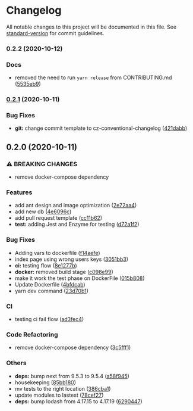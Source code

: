 # Changelog

All notable changes to this project will be documented in this file. See [standard-version](https://github.com/conventional-changelog/standard-version) for commit guidelines.

### 0.2.2 (2020-10-12)


### Docs

* removed the need to run `yarn release` from CONTRIBUTING.md ([5535eb9](https://github.com/la5ta/tally-web/commit/5535eb92665e375d04de3fbae95988c57c739bee))

### [0.2.1](https://github.com/la5ta/tally-web/compare/v0.2.0...v0.2.1) (2020-10-11)


### Bug Fixes

* **git:** change commit template to cz-conventional-changelog ([421dabb](https://github.com/la5ta/tally-web/commit/421dabb50c260ce69306f04176a9d2ac6bc95810))

## 0.2.0 (2020-10-11)


### ⚠ BREAKING CHANGES

*  remove docker-compose dependency

### Features

* add ant design and image optimization ([2e72aa4](https://github.com/la5ta/tally-web/commit/2e72aa4fdaedc90f4607a478132e7175cc99d2eb))
* add new db ([4e6096c](https://github.com/la5ta/tally-web/commit/4e6096cce015074cbe87243c189ea8d6e9b68500))
* add pull request template ([cc11b62](https://github.com/la5ta/tally-web/commit/cc11b62a9b439905b4d4801f79ffe5a988510ee2))
* **test:** adding Jest and Enzyme for testing ([d72a1f2](https://github.com/la5ta/tally-web/commit/d72a1f2ec1fe5ca636ad278a676734746f97aa36))


### Bug Fixes

* Adding vars to dockerfile ([f14aefe](https://github.com/la5ta/tally-web/commit/f14aefecea0718380afd78434eb62e155fcf7e77))
* index page using wrong users keys ([3051bb3](https://github.com/la5ta/tally-web/commit/3051bb36fbc3fd51c8f5be37f377e4383323a98e))
* **ci:** testing flow ([8e1277b](https://github.com/la5ta/tally-web/commit/8e1277b4bf18bd33add86f388a715ba1f5587511))
* **docker:** removed build stage ([c098e99](https://github.com/la5ta/tally-web/commit/c098e997f63587f7df62fbbdb42c409643db2149))
* make it work the test phase on DockerFile ([015b808](https://github.com/la5ta/tally-web/commit/015b80839cc372d7b8dafcab497bd584e3674603))
* Update Dockerfile ([4bfdcab](https://github.com/la5ta/tally-web/commit/4bfdcab6c16dd61f165f4e1c7f408277b9ca81b2))
* yarn dev command ([23d70b1](https://github.com/la5ta/tally-web/commit/23d70b1de7cedc1d6ea0885353928c91a94f4647))


### CI

* testing ci fail flow ([ad3fec4](https://github.com/la5ta/tally-web/commit/ad3fec4f37ef5bbe7e0beb5beaf45550f8f6dd80))


### Code Refactoring

*  remove docker-compose dependency ([3c5fff1](https://github.com/la5ta/tally-web/commit/3c5fff158c96b3355b8acddbbc809ec416a31cc5))


### Others

* **deps:** bump next from 9.5.3 to 9.5.4 ([a58f945](https://github.com/la5ta/tally-web/commit/a58f9455033d7324f1f653fb56f7c8d470aab2db))
* housekeeping ([85bb180](https://github.com/la5ta/tally-web/commit/85bb180c5218dd2915d8a338a95a3f6bb44e4c27))
* mv tests to the right location ([386cba1](https://github.com/la5ta/tally-web/commit/386cba16480c24ed45d8ba569cc538540b43b000))
* update modules to lastest ([78cef27](https://github.com/la5ta/tally-web/commit/78cef27f577056cf2c34288300b3352b9a696be9))
* **deps:** bump lodash from 4.17.15 to 4.17.19 ([6290447](https://github.com/la5ta/tally-web/commit/6290447a1ee0986924292604f7f2e51d04b1a2b0))
